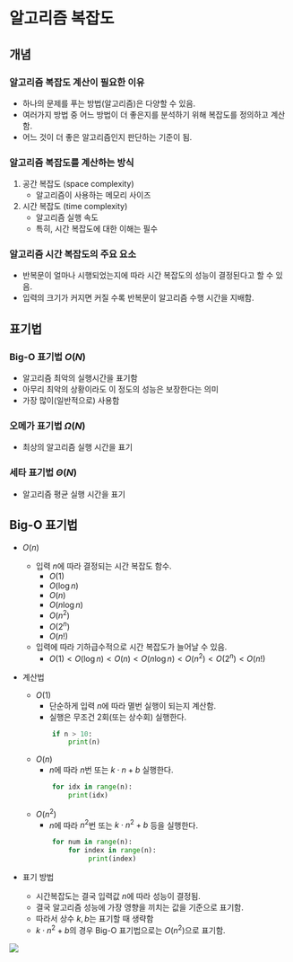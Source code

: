 # 알고리즘 복잡도 

## 개념

### 알고리즘 복잡도 계산이 필요한 이유

- 하나의 문제를 푸는 방법(알고리즘)은 다양할 수 있음.
- 여러가지 방법 중 어느 방법이 더 좋은지를 분석하기 위해 복잡도를 정의하고 계산함.
- 어느 것이 더 좋은 알고리즘인지 판단하는 기준이 됨.

### 알고리즘 복잡도를 계산하는 방식

1. 공간 복잡도 (space complexity)
    - 알고리즘이 사용하는 메모리 사이즈
2. 시간 복잡도 (time complexity)
    - 알고리즘 실행 속도
    - 특히, 시간 복잡도에 대한 이해는 필수
    
### 알고리즘 시간 복잡도의 주요 요소

- 반복문이 얼마나 시행되었는지에 따라 시간 복잡도의 성능이 결정된다고 할 수 있음.
- 입력의 크기가 커지면 커질 수록 반복문이 알고리즘 수행 시간을 지배함.

## 표기법 

### Big-O 표기법 $O(N)$

- 알고리즘 최악의 실행시간을 표기함
- 아무리 최악의 상황이라도 이 정도의 성능은 보장한다는 의미
- 가장 많이(일반적으로) 사용함

### 오메가 표기법 $\Omega(N)$

- 최상의 알고리즘 실행 시간을 표기

### 세타 표기법 $\Theta(N)$

- 알고리즘 평균 실행 시간을 표기

## Big-O 표기법

- $O(n)$
    - 입력 $n$에 따라 결정되는 시간 복잡도 함수.
        - $O(1)$
        - $O(\log n)$
        - $O(n)$
        - $O(n \log n)$
        - $O(n^2)$
        - $O(2^n)$
        - $O(n!)$
    - 입력에 따라 기하급수적으로 시간 복잡도가 늘어날 수 있음.
        - $O(1) < O(\log n) < O(n) < O(n \log n) < O(n^2) < O(2^n) < O(n!)$
        
- 계산법
    - $O(1)$
        - 단순하게 입력 $n$에 따라 멸번 실행이 되는지 계산함.
        - 실행은 무조건 2회(또는 상수회) 실행한다.
        ```python
            if n > 10:
                print(n)
        ```
    - $O(n)$
        - $n$에 따라 $n$번 또는 $k \cdot n + b$ 실행한다.
        ```python
            for idx in range(n):
                print(idx)
        ```
    - $O(n^2)$
        - $n$에 따라 $n^2$번 또는 $k \cdot n^2 + b$ 등을 실행한다.
        ```python
            for num in range(n):
                for index in range(n):
                     print(index)
        ```
        
- 표기 방법
    - 시간복잡도는 결국 입력값 $n$에 따라 성능이 결정됨.
    - 결국 알고리즘 성능에 가장 영향을 끼치는 값을 기준으로 표기함.
    - 따라서 상수 $k, b$는 표기할 때 생략함
    - $k \cdot n^2 + b$의 경우 Big-O 표기법으로는 $O(n^2)$으로 표기함.
        
        
![](https://flamingotiger.github.io/image/DevTIL/Algorithm/algorithm-bigo_0.jpg)